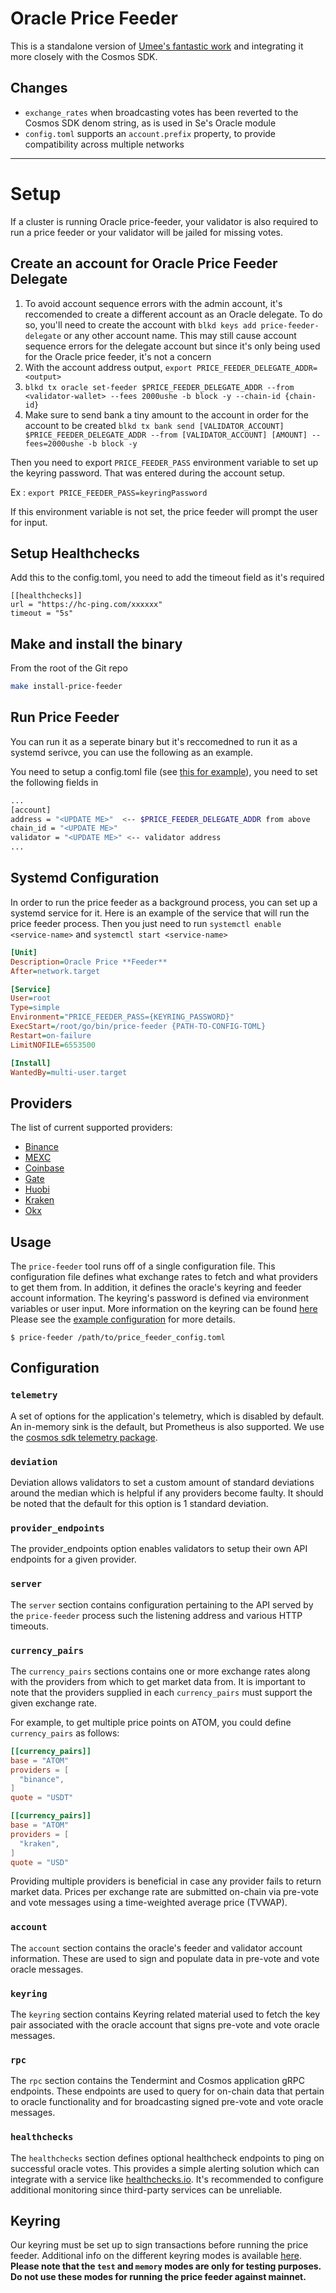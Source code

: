 # Oracle Price Feeder

This is a standalone version of [Umee's fantastic work](https://github.com/umee-network/umee/tree/main/price-feeder) and integrating it more closely with the Cosmos SDK.

## Changes

- `exchange_rates` when broadcasting votes has been reverted to the Cosmos SDK denom string, as is used in Se's Oracle module
- `config.toml` supports an `account.prefix` property, to provide compatibility across multiple networks

---


# Setup
If a cluster is running Oracle price-feeder, your validator is also required to run a price feeder or your validator will be jailed for missing votes.


## Create an account for Oracle Price Feeder Delegate
1) To avoid account sequence errors with the admin account, it's reccomended to create a different account as an Oracle delegate. To do so, you'll need to create the account with
`blkd keys add price-feeder-delegate` or any other account name. This may still cause account sequence errors for the delegate account but since it's only being used for the Oracle price feeder, it's not a concern
2) With the account address output, `export PRICE_FEEDER_DELEGATE_ADDR=<output>`
3) `blkd tx oracle set-feeder $PRICE_FEEDER_DELEGATE_ADDR --from <validator-wallet> --fees 2000ushe -b block -y --chain-id {chain-id}`
4) Make sure to send bank a tiny amount to the account in order for the account to be created `blkd tx bank send [VALIDATOR_ACCOUNT] $PRICE_FEEDER_DELEGATE_ADDR --from [VALIDATOR_ACCOUNT] [AMOUNT] --fees=2000ushe -b block -y`

Then you need to export `PRICE_FEEDER_PASS` environment variable to set up the keyring password. That was entered during the account setup.

Ex :
`export PRICE_FEEDER_PASS=keyringPassword`

If this environment variable is not set, the price feeder will prompt the user for input.

## Setup Healthchecks
Add this to the config.toml, you need to add the timeout field as it's required
```
[[healthchecks]]
url = "https://hc-ping.com/xxxxxx"
timeout = "5s"
```


## Make and install the binary
From the root of the Git repo

```bash
make install-price-feeder
```

## Run Price Feeder
You can run it as a seperate binary but it's reccomedned to run it as a systemd serivce, you can use the following as an example.

You need to setup a config.toml file (see [this for example](./config.example.toml)), you need to set the following fields in

```bash
...
[account]
address = "<UPDATE ME>"  <-- $PRICE_FEEDER_DELEGATE_ADDR from above
chain_id = "<UPDATE ME>"
validator = "<UPDATE ME>" <-- validator address
...
```

## Systemd Configuration

In order to run the price feeder as a background process, you can set up a systemd service for it. Here is an example of the service that will run the price feeder process. Then you just need to run `systemctl enable <service-name>` and `systemctl start <service-name>`

```ini
[Unit]
Description=Oracle Price **Feeder**
After=network.target

[Service]
User=root
Type=simple
Environment="PRICE_FEEDER_PASS={KEYRING_PASSWORD}"
ExecStart=/root/go/bin/price-feeder {PATH-TO-CONFIG-TOML}
Restart=on-failure
LimitNOFILE=6553500

[Install]
WantedBy=multi-user.target
```

## Providers

The list of current supported providers:

- [Binance](https://www.binance.com/en)
- [MEXC](https://www.mexc.com/)
- [Coinbase](https://www.coinbase.com/)
- [Gate](https://www.gate.io/)
- [Huobi](https://www.huobi.com/en-us/)
- [Kraken](https://www.kraken.com/en-us/)
- [Okx](https://www.okx.com/)

## Usage

The `price-feeder` tool runs off of a single configuration file. This configuration
file defines what exchange rates to fetch and what providers to get them from.
In addition, it defines the oracle's keyring and feeder account information.
The keyring's password is defined via environment variables or user input.
More information on the keyring can be found [here](#keyring)
Please see the [example configuration](./config.example.toml) for more details.

```shell
$ price-feeder /path/to/price_feeder_config.toml
```

## Configuration

### `telemetry`

A set of options for the application's telemetry, which is disabled by default. An in-memory sink is the default, but Prometheus is also supported. We use the [cosmos sdk telemetry package](https://github.com/cosmos/cosmos-sdk/blob/main/docs/core/telemetry.md).

### `deviation`

Deviation allows validators to set a custom amount of standard deviations around the median which is helpful if any providers become faulty. It should be noted that the default for this option is 1 standard deviation.

### `provider_endpoints`

The provider_endpoints option enables validators to setup their own API endpoints for a given provider.

### `server`

The `server` section contains configuration pertaining to the API served by the
`price-feeder` process such the listening address and various HTTP timeouts.

### `currency_pairs`

The `currency_pairs` sections contains one or more exchange rates along with the
providers from which to get market data from. It is important to note that the
providers supplied in each `currency_pairs` must support the given exchange rate.

For example, to get multiple price points on ATOM, you could define `currency_pairs`
as follows:

```toml
[[currency_pairs]]
base = "ATOM"
providers = [
  "binance",
]
quote = "USDT"

[[currency_pairs]]
base = "ATOM"
providers = [
  "kraken",
]
quote = "USD"
```

Providing multiple providers is beneficial in case any provider fails to return
market data. Prices per exchange rate are submitted on-chain via pre-vote and
vote messages using a time-weighted average price (TVWAP).

### `account`

The `account` section contains the oracle's feeder and validator account information.
These are used to sign and populate data in pre-vote and vote oracle messages.

### `keyring`

The `keyring` section contains Keyring related material used to fetch the key pair
associated with the oracle account that signs pre-vote and vote oracle messages.

### `rpc`

The `rpc` section contains the Tendermint and Cosmos application gRPC endpoints.
These endpoints are used to query for on-chain data that pertain to oracle
functionality and for broadcasting signed pre-vote and vote oracle messages.

### `healthchecks`

The `healthchecks` section defines optional healthcheck endpoints to ping on successful
oracle votes. This provides a simple alerting solution which can integrate with a service
like [healthchecks.io](https://healthchecks.io). It's recommended to configure additional
monitoring since third-party services can be unreliable.

## Keyring

Our keyring must be set up to sign transactions before running the price feeder.
Additional info on the different keyring modes is available [here](https://docs.cosmos.network/master/run-node/keyring.html).
**Please note that the `test` and `memory` modes are only for testing purposes.**
**Do not use these modes for running the price feeder against mainnet.**


